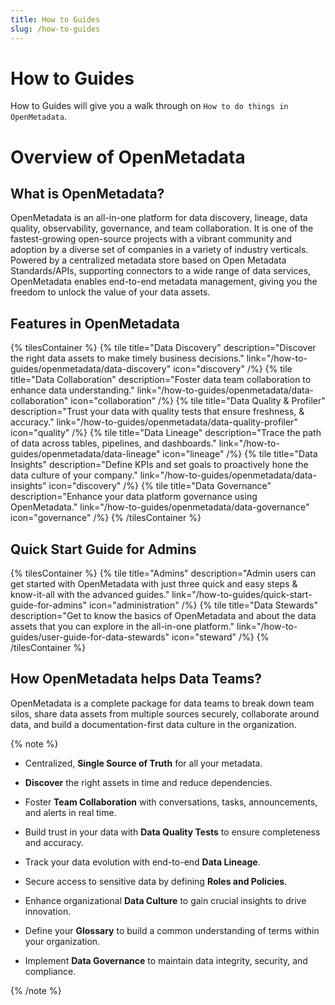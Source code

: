 ```yaml
---
title: How to Guides
slug: /how-to-guides
---
```


# How to Guides

How to Guides will give you a walk through on `How to do things in OpenMetadata`.

# Overview of OpenMetadata

## What is OpenMetadata?

OpenMetadata is an all-in-one platform for data discovery, lineage, data quality, observability, governance, and team collaboration. It is one of the fastest-growing open-source projects with a vibrant community and adoption by a diverse set of companies in a variety of industry verticals. Powered by a centralized metadata store based on Open Metadata Standards/APIs, supporting connectors to a wide range of data services, OpenMetadata enables end-to-end metadata management, giving you the freedom to unlock the value of your data assets.

## Features in OpenMetadata

{% tilesContainer %}
{% tile
    title="Data Discovery"
    description="Discover the right data assets to make timely business decisions."
    link="/how-to-guides/openmetadata/data-discovery"
    icon="discovery"
/%}
{% tile
    title="Data Collaboration"
    description="Foster data team collaboration to enhance data understanding."
    link="/how-to-guides/openmetadata/data-collaboration"
    icon="collaboration"
/%}
{% tile
    title="Data Quality & Profiler"
    description="Trust your data with quality tests that ensure freshness, & accuracy."
    link="/how-to-guides/openmetadata/data-quality-profiler"
    icon="quality"
/%}
{% tile
    title="Data Lineage"
    description="Trace the path of data across tables, pipelines, and dashboards."
    link="/how-to-guides/openmetadata/data-lineage"
    icon="lineage"
/%}
{% tile
    title="Data Insights"
    description="Define KPIs and set goals to proactively hone the data culture of your company."
    link="/how-to-guides/openmetadata/data-insights"
    icon="discovery"
/%}
{% tile
    title="Data Governance"
    description="Enhance your data platform governance using OpenMetadata."
    link="/how-to-guides/openmetadata/data-governance"
    icon="governance"
/%}
{% /tilesContainer %}

## Quick Start Guide for Admins

{% tilesContainer %}
{% tile
    title="Admins"
    description="Admin users can get started with OpenMetadata with just three quick and easy steps & know-it-all with the advanced guides."
    link="/how-to-guides/quick-start-guide-for-admins"
    icon="administration"
/%}
{% tile
    title="Data Stewards"
    description="Get to know the basics of OpenMetadata and about the data assets that you can explore in the all-in-one platform."
    link="/how-to-guides/user-guide-for-data-stewards"
    icon="steward"
/%}
{% /tilesContainer %}

## How OpenMetadata helps Data Teams?

OpenMetadata is a complete package for data teams to break down team silos, share data assets from multiple sources securely, collaborate around data, and build a documentation-first data culture in the organization.

{% note %}

- Centralized, **Single Source of Truth** for all your metadata.

- **Discover** the right assets in time and reduce dependencies.

- Foster **Team Collaboration** with conversations, tasks, announcements, and alerts in real time.

- Build trust in your data with **Data Quality Tests** to ensure completeness and accuracy.

- Track your data evolution with end-to-end **Data Lineage**.

- Secure access to sensitive data by defining **Roles and Policies**.

- Enhance organizational **Data Culture** to gain crucial insights to drive innovation.

- Define your **Glossary** to build a common understanding of terms within your organization.

- Implement **Data Governance** to maintain data integrity, security, and compliance.

{% /note %}
